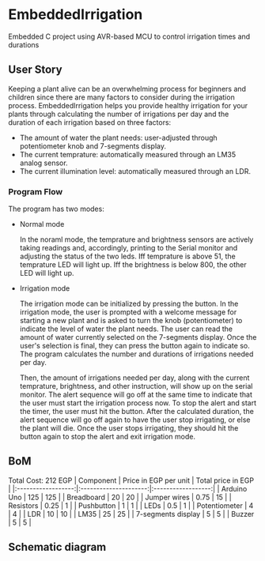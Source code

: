 # EmbeddedIrrigation
Embedded C project using AVR-based MCU to control irrigation times and durations

## User Story
Keeping a plant alive can be an overwhelming process for beginners and children since there are many factors to consider during the irrigation process. EmbeddedIrrigation helps you provide healthy irrigation for your plants through calculating the number of irrigations per day and the duration of each irrigation based on three factors:
* The amount of water the plant needs: user-adjusted through potentiometer knob and 7-segments display.
* The current temprature: automatically measured through an LM35 analog sensor.
* The current illumination level: automatically measured through an LDR. 
### Program Flow
The program has two modes:
* Normal mode<p>
In the noraml mode, the temprature and brightness sensors are actively taking readings and, accordingly, printing to the Serial monitor and adjusting the status of the two leds. Iff temprature is above 51, the temprature LED will light up. Iff the brightness is below 800, the other LED will light up.
* Irrigation mode<p>
The irrigation mode can be initialized by pressing the button. In the irrigation mode, the user is prompted with a welcome message for starting a new plant and is asked to turn the knob (potentiometer) to indicate the level of water the plant needs. The user can read the amount of water currently selected on the 7-segments display. Once the user's selection is final, they can press the button again to indicate so. The program calculates the number and durations of irrigations needed per day.<p>
Then, the amount of irrigations needed per day, along with the current temprature, brightness, and other instruction, will show up on the serial monitor. The alert sequence will go off at the same time to indicate that the user must start the irrigation process now. To stop the alert and start the timer, the user must hit the button. After the calculated duration, the alert sequence will go off again to have the user stop irrigating, or else the plant will die. Once the user stops irrigating, they should hit the button again to stop the alert and exit irrigation mode. 
## BoM
  Total Cost: 212 EGP
|      Component     | Price in EGP per unit | Total price in EGP |
|:------------------:|:---------------------:|:------------------:|
| Arduino Uno        |          125          |         125        |
| Breadboard         |           20          |         20         |
| Jumper wires       |          0.75         |         15         |
| Resistors          |          0.25         |          1         |
| Pushbutton         |           1           |          1         |
| LEDs               |          0.5          |          1         |
| Potentiometer      |           4           |          4         |
| LDR                |           10          |         10         |
| LM35               |           25          |         25         |
| 7-segments display |           5           |          5         |
| Buzzer             |           5           |          5         |

## Schematic diagram
  
